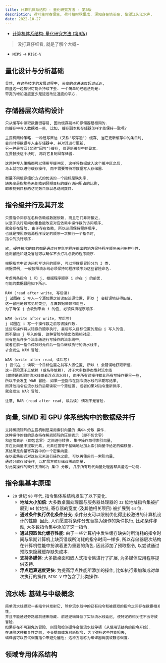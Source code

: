 ```yaml
---
title: 计算机体系结构 - 量化研究方法 - 第6版
description: 荷叶生时春恨生, 荷叶枯时秋恨成. 深知身在情长在, 怅望江头江水声.
date: 2022-10-27
---
```


- [计算机体系结构: 量化研究方法 (第6版)](https://book.douban.com/subject/36108789/)

> 没打算仔细看, 就是了解个大概~

- `MIPS` -> `RISC-V`

## 量化设计与分析基础

```
显然, 在这些技术的发展过程中, 带宽的改进速度超过延迟,
而且这一趋势很可能会持续下去. 一个简单的经验法则是:
带宽的增加速度至少是延迟改进速度的平方.
```

## 存储器层次结构设计

```
只从缓存中读取数据很容易, 因为缓存副本和存储器是相同的.
向缓存中写入数据难一些, 比如, 缓存副本和存储器怎样才能保持一致呢?

主要有两种策略. 一种是写直达 (又称"写穿透") 缓存, 当它更新缓存中的条目时,
会同时将数据写人主存储器中, 并对其进行更新.
另一种是写回(又称"回写")缓存, 仅更新缓存中的副本.
在要替换这个块时, 再将它复制回存储器.

这两种写入策略都可以使用写缓冲区, 这样将数据放入这个缓冲区之后,
马上就可以进行缓存操作, 而不需要等待将数据写人存储器.

衡量不同缓存组织方式的优劣的一个指标是缺失率.
缺失率是指那些未能找到预期目标的缓存访问所占的比例,
即未找到目标的访问数目除以总访问数目.
```

## 指令级并行及其开发

```
只要指令间存在名称依赖或数据依赖, 而且它们非常接近,
以至于执行期间的重叠能改变对应依赖中操作数的访问顺序,
就会存在冒险. 由于存在依赖, 所以必须保持程序顺序,
也就是按照原始源程序设定的顺序一次执行一个指令时,
指令的执行顺序.

软, 硬件技术的目的都是通过只在影响程序输出的地方保持程序顺序来利用并行性.
检测冒险和避免冒险可以确保不会打乱必要的程序顺序.

根据指令中读访问和写访问的顺序, 可以将数据冒险分为 3 类.
根据惯例, 一般按照流水线必须保持的程序顺序为这些冒险命名.

考虑两条指令 i 和 j, 根据程序顺序 i 排在 j 的前面.
可能的数据冒险如下所示.

RAW (read after write, 写后读)
j 试图在 i 写人一个源位置之前读取该源位置, 所以 j 会错误地获得旧值.
这一冒险是最常见的类型, 与真数据依赖相对应.
为了确保 j 会收到来自 i 的值, 必须保持程序顺序.

WAW (write after write, 写后写)
j 试图在 i 写一个操作数之前写该操作数.
这些写操作将以错误的顺序执行, 最后写入目标位置的是由 i 写入的值,
而不是由 j 写入的值. 这种冒险与输出依赖相对应.
只有在允许多个流水级进行写操作的流水线中,
或者在前一指令停顿时允许后一指令继续执行的流水线中,
才会发生 WAW 冒险.

WAR (write after read, 读后写)
j 尝试在 i 读取一个目标位置之前写人该位置, 所以 i 会错误地获取新值.
这一冒险源于反依赖 (或名称依赖). 对于大多数静态发射流水线
(即使是较深的流水线或者浮点流水线), 由于所有读操作都比所有写操作要早一些,
所以不会发生 WAR 冒险. 如果一些指令在指令流水线的早期写结果,
而其他指令在流水线的后期读取一个源位置, 或者如果对指令重新排序,
就会发生 WAR 冒险.

注意, RAR (read after read, 读后读) 情况不是冒险.
```

## 向量, SIMD 和 GPU 体系结构中的数据级并行

```
支持稀疏矩阵的主要机制是采用索引向量的 集中-分散 操作.
这种操作的目的是支持在稀疏矩阵的压缩表示 (即不包含零)
和正常表示 (即包含零) 之间进行转换. 集中操作取得索引向量,
并在此向量中提取元素, 元素位置等于基础地址加上索引向量中给定的偏移量.
其结果是向量寄存器中的一个密集向量.
在以密集形式对这些元素进行操作之后, 可以再使用同一索引向量,
通过分散存储操作, 以扩展方式存储该稀疏向量.
对此类操作的硬件支持称为 集中-分散, 几乎所有现代向量处理器都具备这一功能.
```

## 指令集基本原理

- `20` 世纪 `90` 年代, 指令集体系结构发生了以下变化.
  - __地址大小加倍__: 大多数桌面处理器与服务器处理器的
    `32` 位地址指令集被扩展到 `64` 位地址, 寄存器的宽度
    (及其他相关项目) 被扩展到 `64` 位.
  - __通过条件执行优化条件分支__: 条件分支可以限制优化得比较激进的计算机设计的性能.
    因此, 人们愿意将条件分支替换为操作的条件执行, 比如条件移动,
    大多数指令集中添加了这一指令.
  - __通过预取优化缓存性能__:
    由于一些计算机中发生缓存缺失时所消耗的指令时间与早期计算机上缺页错误所消耗的指令时间一样多,
    所以存储器层次结构在计算机性能中扮演着更为重要的角色. 因此添加了预取指令,
    以尝试通过预取来隐藏缓存缺失成本.
  - __支持多媒体__: 大多数桌面和嵌人式指令集进行了扩展, 为多媒体应用程序提供支持.
  - __浮点运算速度更快__: 为提高浮点性能所添加的操作,
    比如执行乘加和成对单次执行的操作, `RISC-V` 中包含了此类操作.

## 流水线: 基础与中级概念

```
简单流水线提取一条指令并发射它, 除非流水线中的已有指令和被提取的指令之间存在数据相关性,
并且不能通过旁路或前递来隐藏. 前递逻辑降低了实际流水线延迟, 使特定的相关性不会导致冒险.
如果存在不可避免的冒险, 则冒险检测硬件会使流水线停顿 (从使用该结构的指令开始).
在清除这种相关性之前, 不会提取或发射新指令. 为了弥补这些性能损失,
编译器可以尝试调度指令来避免冒险; 这种方法称为编译器调度或静态调度.
```

## 领域专用体系结构
